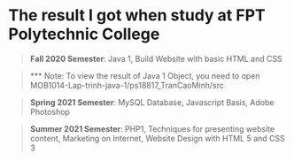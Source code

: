 # The result I got when study at FPT Polytechnic College

> **Fall 2020 Semester**: Java 1, Build Website with basic HTML and CSS

> *** Note: To view the result of Java 1 Object, you need to open MOB1014-Lap-trinh-java-1/ps18817_TranCaoMinh/src

> **Spring 2021 Semester**: MySQL Database, Javascript Basis, Adobe Photoshop

> **Summer 2021 Semester**: PHP1, Techniques for presenting website content, Marketing on Internet, Website Design with HTML 5 and CSS 3
